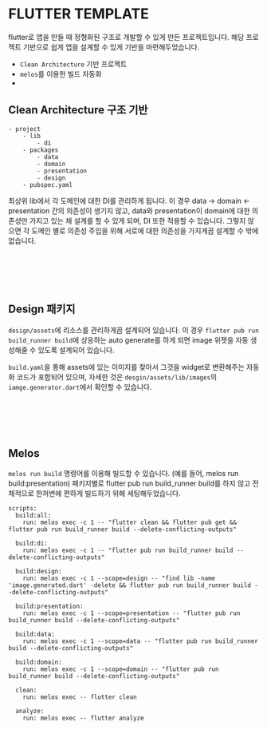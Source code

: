# FLUTTER TEMPLATE

flutter로 앱을 만들 때 정형화된 구조로 개발할 수 있게 만든 프로젝트입니다. 해당 프로젝트 기반으로 쉽게 앱을 설계할 수 있게 기반을 마련해두었습니다.

- `Clean Architecture` 기반 프로젝트
- `melos`를 이용한 빌드 자동화
- 

## Clean Architecture 구조 기반

```
- project
    - lib
        - di
    - packages
        - data
        - domain
        - presentation
        - design
    - pubspec.yaml

```

최상위 lib에서 각 도메인에 대한 DI를 관리하게 됩니다. 이 경우 data -> domain <- presentation 간의 의존성이 생기지 않고, data와 presentation이 domain에 대한 의존성만 가지고 있는 채 설계를 할 수 있게 되며, DI 또한 적용할 수 있습니다.
그렇지 않으면 각 도메인 별로 의존성 주입을 위해 서로에 대한 의존성을 가지게끔 설계할 수 밖에 없습니다.

<br><br><br><br>

## Design 패키지

`design/assets`에 리소스를 관리하게끔 설계되어 있습니다. 이 경우 `flutter pub run build_runner build`에 상응하는 auto generate를 하게 되면 image 위젯을 자동 생성해줄 수 있도록 설계되어 있습니다. 

`build.yaml`을 통해 assets에 있는 이미지를 찾아서 그것을 widget로 변환해주는 자동화 코드가 포함되어 있으며, 자세한 것은 `desgin/assets/lib/images`의 `iamge.generator.dart`에서 확인할 수 있습니다.

<br><br><br><br>

## Melos

`melos run build` 명령어를 이용해 빌드할 수 있습니다. (예를 들어, melos run build:presentation) 패키지별로 flutter pub run build_runner build를 하지 않고 전체적으로 한꺼번에 편하게 빌드하기 위해 세팅해두었습니다.



```
scripts:
  build:all:
    run: melos exec -c 1 -- "flutter clean && flutter pub get && flutter pub run build_runner build --delete-conflicting-outputs"

  build:di:
    run: melos exec -c 1 -- "flutter pub run build_runner build --delete-conflicting-outputs"

  build:design:
    run: melos exec -c 1 --scope=design -- "find lib -name 'image.generated.dart' -delete && flutter pub run build_runner build --delete-conflicting-outputs"

  build:presentation:
    run: melos exec -c 1 --scope=presentation -- "flutter pub run build_runner build --delete-conflicting-outputs"

  build:data:
    run: melos exec -c 1 --scope=data -- "flutter pub run build_runner build --delete-conflicting-outputs"

  build:domain:
    run: melos exec -c 1 --scope=domain -- "flutter pub run build_runner build --delete-conflicting-outputs"

  clean:
    run: melos exec -- flutter clean

  analyze:
    run: melos exec -- flutter analyze
```